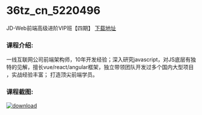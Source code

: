 # 36tz_cn_5220496
JD-Web前端高级进阶VIP班【四期】
[下载地址](http://www.36tz.cn/article/5220496 "下载地址")
### 课程介绍:
一线互联网公司前端架构师，10年开发经验；深入研究javascript，对JS底层有独特的见解，擅长vue/react/angular框架，独立带领团队开发过多个国内大型项目 ，实战经验丰富； 打造顶尖前端学员。

### 课程截图:
[![download](http://36tz.cn/muke_img/2021_07_2-48.png "下载地址")](http://www.36tz.cn "下载地址")
